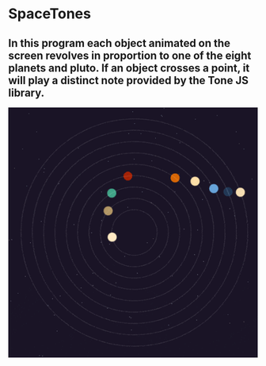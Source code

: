 # SpaceTones

## In this program each object animated on the screen revolves in proportion to one of the eight planets and pluto. If an object crosses a point, it will play a distinct note provided by the Tone JS library.
![alt tag](https://github.com/Frcerv11/frcerv11.github.io/blob/master/assets/images/port_2/space_tone.gif)

